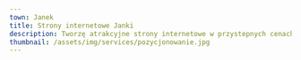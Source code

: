 ```yaml
---
town: Janek
title: Strony internetowe Janki
description: Tworzę atrakcyjne strony internetowe w przystepnych cenach dla firm z Janek. Zadzwoń do mnie +48 788 660 190
thumbnail: /assets/img/services/pozycjonowanie.jpg
---
```



